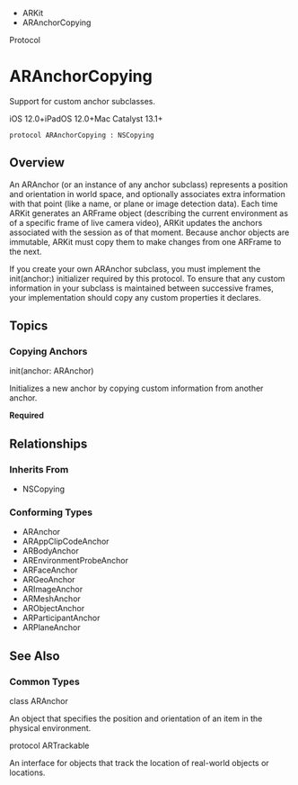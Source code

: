 

- ARKit
-  ARAnchorCopying 

Protocol

# ARAnchorCopying

Support for custom anchor subclasses.

iOS 12.0+iPadOS 12.0+Mac Catalyst 13.1+

``` source
protocol ARAnchorCopying : NSCopying
```

## Overview

An ARAnchor (or an instance of any anchor subclass) represents a position and orientation in world space, and optionally associates extra information with that point (like a name, or plane or image detection data). Each time ARKit generates an ARFrame object (describing the current environment as of a specific frame of live camera video), ARKit updates the anchors associated with the session as of that moment. Because anchor objects are immutable, ARKit must copy them to make changes from one ARFrame to the next.

If you create your own ARAnchor subclass, you must implement the init(anchor:) initializer required by this protocol. To ensure that any custom information in your subclass is maintained between successive frames, your implementation should copy any custom properties it declares.

## Topics

### Copying Anchors

init(anchor: ARAnchor)

Initializes a new anchor by copying custom information from another anchor.

**Required**

## Relationships

### Inherits From

- NSCopying

### Conforming Types

- ARAnchor
- ARAppClipCodeAnchor
- ARBodyAnchor
- AREnvironmentProbeAnchor
- ARFaceAnchor
- ARGeoAnchor
- ARImageAnchor
- ARMeshAnchor
- ARObjectAnchor
- ARParticipantAnchor
- ARPlaneAnchor

## See Also

### Common Types

class ARAnchor

An object that specifies the position and orientation of an item in the physical environment.

protocol ARTrackable

An interface for objects that track the location of real-world objects or locations.

